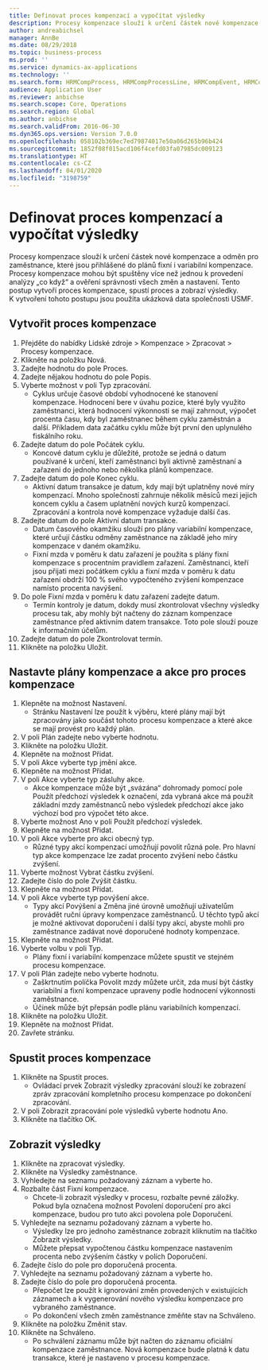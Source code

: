 ```yaml
---
title: Definovat proces kompenzací a vypočítat výsledky
description: Procesy kompenzace slouží k určení částek nové kompenzace a odměn pro zaměstnance, které jsou přihlášené do plánů fixní i variabilní kompenzace.
author: andreabichsel
manager: AnnBe
ms.date: 08/29/2018
ms.topic: business-process
ms.prod: ''
ms.service: dynamics-ax-applications
ms.technology: ''
ms.search.form: HRMCompProcess, HRMCompProcessLine, HRMCompEvent, HRMCompEventEmpl
audience: Application User
ms.reviewer: anbichse
ms.search.scope: Core, Operations
ms.search.region: Global
ms.author: anbichse
ms.search.validFrom: 2016-06-30
ms.dyn365.ops.version: Version 7.0.0
ms.openlocfilehash: 058102b369ec7ed79874017e50a06d265b96b424
ms.sourcegitcommit: 1852f08f015acd106f4cefd03fa07985dc009123
ms.translationtype: HT
ms.contentlocale: cs-CZ
ms.lasthandoff: 04/01/2020
ms.locfileid: "3198759"
---
```

# <a name="define-compensation-process-and-calculate-results"></a>Definovat proces kompenzací a vypočítat výsledky

Procesy kompenzace slouží k určení částek nové kompenzace a odměn pro zaměstnance, které jsou přihlášené do plánů fixní i variabilní kompenzace. Procesy kompenzace mohou být spuštěny více než jednou k provedení analýzy „co když“ a ověření správnosti všech změn a nastavení. Tento postup vytvoří proces kompenzace, spustí proces a zobrazí výsledky. K vytvoření tohoto postupu jsou použita ukázková data společnosti USMF.


## <a name="create-a-compensation-process"></a>Vytvořit proces kompenzace
1. Přejděte do nabídky Lidské zdroje > Kompenzace > Zpracovat > Procesy kompenzace.
2. Klikněte na položku Nová.
3. Zadejte hodnotu do pole Proces.
4. Zadejte nějakou hodnotu do pole Popis.
5. Vyberte možnost v poli Typ zpracování.
    * Cyklus určuje časové období vyhodnocené ke stanovení kompenzace. Hodnocení bere v úvahu pozice, které byly využito zaměstnanci, která hodnocení výkonnosti se mají zahrnout, výpočet procenta času, kdy byl zaměstnanec během cyklu zaměstnán a další. Příkladem data začátku cyklu může být první den uplynulého fiskálního roku.  
6. Zadejte datum do pole Počátek cyklu.
    * Koncové datum cyklu je důležité, protože se jedná o datum používané k určení, kteří zaměstnanci byli aktivně zaměstnaní a zařazeni do jednoho nebo několika plánů kompenzace.  
7. Zadejte datum do pole Konec cyklu.
    * Aktivní datum transakce je datum, kdy mají být uplatněny nové míry kompenzací. Mnoho společností zahrnuje několik měsíců mezi jejich koncem cyklu a časem uplatnění nových kurzů kompenzací. Zpracování a kontrola nové kompenzace vyžaduje další čas.  
8. Zadejte datum do pole Aktivní datum transakce.
    * Datum časového okamžiku slouží pro plány variabilní kompenzace, které určují částku odměny zaměstnance na základě jeho míry kompenzace v daném okamžiku.  
    * Fixní mzda v poměru k datu zařazení je použita s plány fixní kompenzace s procentním pravidlem zařazení.  Zaměstnanci, kteří jsou přijati mezi počátkem cyklu a fixní mzda v poměru k datu zařazení obdrží 100 % svého vypočteného zvýšení kompenzace namísto procenta navýšení.  
9. Do pole Fixní mzda v poměru k datu zařazení zadejte datum.
    * Termín kontroly je datum, dokdy musí zkontrolovat všechny výsledky procesu tak, aby mohly být načteny do záznam kompenzace zaměstnance před aktivním datem transakce. Toto pole slouží pouze k informačním účelům.  
10. Zadejte datum do pole Zkontrolovat termín.
11. Klikněte na položku Uložit.

## <a name="setup-the-compensation-plans-and-actions-for-a-compensation-process"></a>Nastavte plány kompenzace a akce pro proces kompenzace
1. Klepněte na možnost Nastavení.
    * Stránku Nastavení lze použít k výběru, které plány mají být zpracovány jako součást tohoto procesu kompenzace a které akce se mají provést pro každý plán.  
2. V poli Plán zadejte nebo vyberte hodnotu.
3. Klikněte na položku Uložit.
4. Klepněte na možnost Přidat.
5. V poli Akce vyberte typ jmění akce.
6. Klepněte na možnost Přidat.
7. V poli Akce vyberte typ zásluhy akce.
    * Akce kompenzace může být „svázána“ dohromady pomocí pole Použít předchozí výsledek k označení, zda vybraná akce má použít základní mzdy zaměstnanců nebo výsledek předchozí akce jako výchozí bod pro výpočet této akce.  
8. Vyberte možnost Ano v poli Použít předchozí výsledek.
9. Klepněte na možnost Přidat.
10. V poli Akce vyberte pro akci obecný typ.
    * Různé typy akcí kompenzací umožňují povolit různá pole. Pro hlavní typ akce kompenzace lze zadat procento zvýšení nebo částku zvýšení.  
11. Vyberte možnost Vybrat částku zvýšení.
12. Zadejte číslo do pole Zvýšit částku.
13. Klepněte na možnost Přidat.
14. V poli Akce vyberte typ povýšení akce.
    * Typy akcí Povýšení a Změna jiné úrovně umožňují uživatelům provádět ruční úpravy kompenzace zaměstnanců. U těchto typů akcí je možné aktivovat doporučení i další typy akcí, abyste mohli pro zaměstnance zadávat nové doporučené hodnoty kompenzace.  
15. Klepněte na možnost Přidat.
16. Vyberte volbu v poli Typ.
    * Plány fixní i variabilní kompenzace můžete spustit ve stejném procesu kompenzace.  
17. V poli Plán zadejte nebo vyberte hodnotu.
    * Zaškrtnutím políčka Povolit mzdy můžete určit, zda musí být částky variabilní a fixní kompenzace upraveny podle hodnocení výkonnosti zaměstnance.  
    * Účinek může být přepsán podle plánu variabilních kompenzací.  
18. Klikněte na položku Uložit.
19. Klepněte na možnost Přidat.
20. Zavřete stránku.

## <a name="run-the-compensation-process"></a>Spustit proces kompenzace
1. Klikněte na Spustit proces.
    * Ovládací prvek Zobrazit výsledky zpracování slouží ke zobrazení zpráv zpracování kompletního procesu kompenzace po dokončení zpracování.  
2. V poli Zobrazit zpracování pole výsledků vyberte hodnotu Ano.
3. Klikněte na tlačítko OK.

## <a name="view-the-results"></a>Zobrazit výsledky
1. Klikněte na zpracovat výsledky.
2. Klikněte na Výsledky zaměstnance.
3. Vyhledejte na seznamu požadovaný záznam a vyberte ho.
4. Rozbalte část Fixní kompenzace.
    * Chcete-li zobrazit výsledky v procesu, rozbalte pevné záložky. Pokud byla označena možnost Povolení doporučení pro akci kompenzace, budou pro tuto akci povolena pole Doporučení.  
5. Vyhledejte na seznamu požadovaný záznam a vyberte ho.
    * Výsledky lze pro jednoho zaměstnance zobrazit kliknutím na tlačítko Zobrazit výsledky.  
    * Můžete přepsat vypočtenou částku kompenzace nastavením procenta nebo zvýšením částky v polích Doporučení.  
6. Zadejte číslo do pole pro doporučená procenta.
7. Vyhledejte na seznamu požadovaný záznam a vyberte ho.
8. Zadejte číslo do pole pro doporučená procenta.
    * Přepočet lze použít k ignorování změn provedených v existujících záznamech a k vygenerování nového výsledku kompenzace pro vybraného zaměstnance.  
    * Po dokončení všech změn zaměstnance změňte stav na Schváleno.  
9. Klikněte na položku Změnit stav.
10. Klikněte na Schváleno.
    * Po schválení záznamu může být načten do záznamu oficiální kompenzace zaměstnance. Nová kompenzace bude platná k datu transakce, které je nastaveno v procesu kompenzace.  

